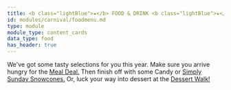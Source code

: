 ```yaml
---
title: <b class="lightBlue">★</b> FOOD & DRINK <b class="lightBlue">★</b>
id: modules/carnival/foodmenu.md
type: module
module_type: content_cards
data_type: food
has_header: true
---
```

We've got some tasty selections for you this year. Make sure you arrive hungry for the [Meal Deal.](#section1) Then finish off with some Candy or [Simply Sunday Snowcones.](https://www.facebook.com/SimplySundayCakes) Or, luck your way into dessert at the [Dessert Walk!](/carnival/games/#section2)
